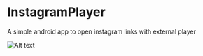# InstagramPlayer
A simple android app to open instagram links with external player

![Alt text](https://habrastorage.org/files/75a/672/f6e/75a672f6e7f048c5bbc6481ceae21d5c.png "Screenshot")
